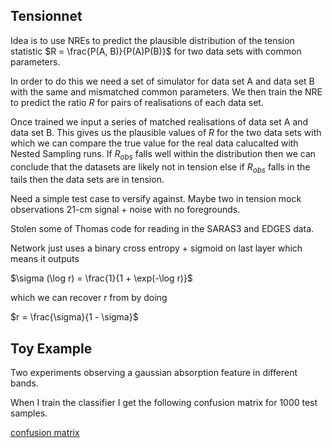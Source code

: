 Tensionnet
----------

Idea is to use NREs to predict the plausible distribution of the tension statistic $R = \frac{P(A, B)}{P(A)P(B)}$ for two data sets with common parameters.

In order to do this we need a set of simulator for data set A and data set B with the same and mismatched common parameters. We then train the NRE to predict the ratio $R$ for pairs of realisations of each data set. 

Once trained we input a series of matched realisations of data set A and data set B. This gives us the plausible values of $R$ for the two data sets with which we can compare the true value for the real data calucalted with Nested Sampling runs. If $R_{obs}$ falls well within the distribution then we can conclude that the datasets are likely not in tension else if $R_{obs}$ falls in the tails then the data sets are in tension.

Need a simple test case to versify against. Maybe two in tension mock observations 21-cm signal + noise with no foregrounds.

Stolen some of Thomas code for reading in the SARAS3 and EDGES data.

Network just uses a binary cross entropy + sigmoid on last layer which means it outputs

$\sigma (\log r) = \frac{1}{1 + \exp(-\log r)}$

which we can recover r from by doing

$r = \frac{\sigma}{1 - \sigma}$

Toy Example
-----------

Two experiments observing a gaussian absorption feature in different bands.

When I train the classifier I get the following confusion matrix for
1000 test samples.

[confusion matrix](https://github.com/htjb/tension-networks/blob/main/test_confusion_matrix.pdf)